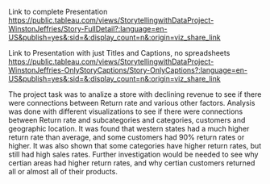 Link to complete Presentation
https://public.tableau.com/views/StorytellingwithDataProject-WinstonJeffries/Story-FullDetail?:language=en-US&publish=yes&:sid=&:display_count=n&:origin=viz_share_link

Link to Presentation with just Titles and Captions, no spreadsheets
https://public.tableau.com/views/StorytellingwithDataProject-WinstonJeffries-OnlyStoryCaptions/Story-OnlyCaptions?:language=en-US&publish=yes&:sid=&:display_count=n&:origin=viz_share_link

The project task was to analize a store with declining revenue to see if there were connections between Return rate and various other factors. Analysis was done with different visualizations to see if there were connections between Return rate and subcategories and categories, customers and geographic location. It was found that western states had a much higher return rate than average, and some customers had 90% return rates or higher. It was also shown that some categories have higher return rates, but still had high sales rates. Further investigation would be needed to see why certian areas had higher return rates, and why certian customers returned all or almost all of their products.
